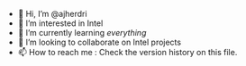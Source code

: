 - 👋 Hi, I’m @ajherdri
- 👀 I’m interested in Intel
- 🌱 I’m currently learning *everything*
- 💞️ I’m looking to collaborate on Intel projects
- 📫 How to reach me : Check the version history on this file.

<!---
ajherdri/ajherdri is a ✨ special ✨ repository because its `README.md` (this file) appears on your GitHub profile.
You can click the Preview link to take a look at your changes.
--->
